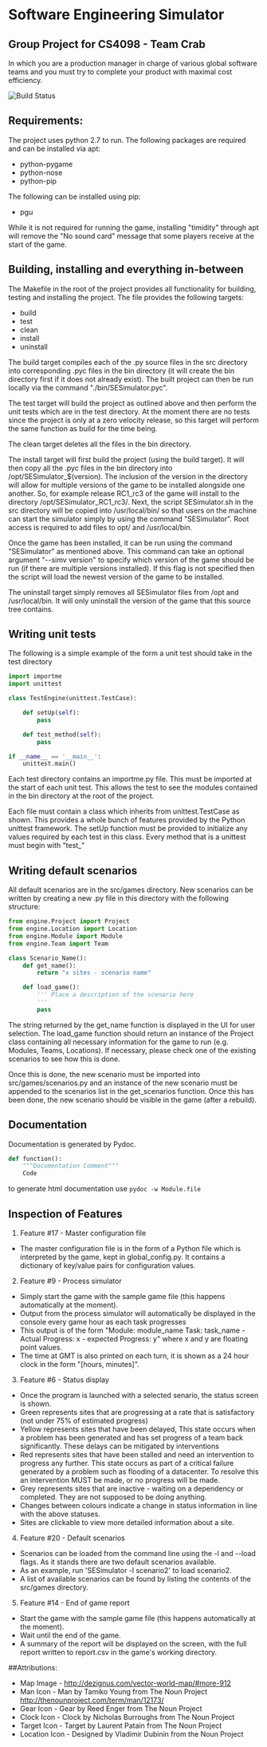 Software Engineering Simulator
======

## Group Project for CS4098 - Team Crab

In which you are a production manager in charge of various global software teams and you must try to complete your product with maximal cost efficiency.

![Build Status](https://magnum.travis-ci.com/ianfhunter/TeamCrab.png?token=XVnqqNujPPiH7bQNyxKk&branch=master)

## Requirements:
The project uses python 2.7 to run. The following packages are required and can be installed via apt:
* python-pygame
* python-nose
* python-pip

The following can be installed using pip:
* pgu

While it is not required for running the game, installing "timidity" through apt will remove the "No sound card" message 
that some players receive at the start of the game.

## Building, installing and everything in-between

The Makefile in the root of the project provides all functionality for building, testing and installing the project.
The file provides the following targets:

* build
* test
* clean
* install
* uninstall

The build target compiles each of the .py source files in the src directory into corresponding .pyc files in the bin 
directory (it will create the bin directory first if it does not already exist). The built project can then be run locally
via the command "./bin/SESimulator.pyc".

The test target will build the project as outlined above and then perform the unit tests which are in the test directory.
At the moment there are no tests since the project is only at a zero velocity release, so this target will perform the
same function as build for the time being.

The clean target deletes all the files in the bin directory.

The install target will first build the project (using the build target). It will then copy all the .pyc files in the 
bin directory into /opt/SESimulator_$(version). The inclusion of the version in the directory will allow for multiple
versions of the game to be installed alongside one another. So, for example release RC1_rc3 of the game will install
to the directory /opt/SESimulator\_RC1\_rc3/. Next, the script SESimulator.sh in the src directory will be copied into
/usr/local/bin/ so that users on the machine can start the simulator simply by using the command "SESimulator". Root
access is required to add files to opt/ and /usr/local/bin.

Once the game has been installed, it can be run using the command "SESimulator" as mentioned above. This command
can take an optional argument "--simv version" to specify which version of the game should be run (if there are
multiple versions installed). If this flag is not specified then the script will load the newest version of the
game to be installed.

The uninstall target simply removes all SESimulator files from /opt and /usr/local/bin. It will only uninstall
the version of the game that this source tree contains.

## Writing unit tests
The following is a simple example of the form a unit test should take in the test directory

```python
import importme
import unittest

class TestEngine(unittest.TestCase):

    def setUp(self):
        pass

    def test_method(self):
        pass

if __name__ == '__main__':
    unittest.main()
```

Each test directory contains an importme.py file. This must be imported at the start of each unit test. This allows
the test to see the modules contained in the bin directory at the root of the project.

Each file must contain a class which inherits from unittest.TestCase as shown. This provides a whole bunch of features
provided by the Python unittest framework. The setUp function must be provided to initialize any values required by each
test in this class. Every method that is a unittest must begin with "test_"

## Writing default scenarios
All default scenarios are in the src/games directory. New scenarios can be written by creating a new .py file in this
directory with the following structure:

```python
from engine.Project import Project
from engine.Location import Location
from engine.Module import Module
from engine.Team import Team

class Scenario_Name():
    def get_name():
        return "x sites - scenario name"

    def load_game():
        ''' Place a description of the scenario here
        '''
        pass
```

The string returned by the get_name function is displayed in the UI for user selection. The load_game function should return
an instance of the Project class containing all necessary information for the game to run (e.g. Modules, Teams, Locations).
If necessary, please check one of the existing scenarios to see how this is done.

Once this is done, the new scenario must be imported into src/games/scenarios.py and an instance of the new scenario must
be appended to the scenarios list in the get_scenarios function. Once this has been done, the new scenario should be visible
in the game (after a rebuild).

## Documentation
Documentation is generated by Pydoc. 
```python
def function():
    """Documentation Comment"""
    Code
```
to generate html documentation use
``` pydoc -w Module.file ```


## Inspection of Features
1. Feature #17 - Master configuration file
  * The master configuration file is in the form of a Python file which is interpreted by the game, kept in global_config.py. It contains a dictionary of key/value pairs for configuration values.
2. Feature #9 - Process simulator
  * Simply start the game with the sample game file (this happens automatically at the moment).
  * Output from the process simulator will automatically be displayed in the console every game hour as each task progresses
  * This output is of the form "Module: module\_name Task: task\_name - Actual Progress: x - expected Progress: y" where x and y are floating point values.
  * The time at GMT is also printed on each turn, it is shown as a 24 hour clock in the form "[hours, minutes]".
3. Feature #6 - Status display
  * Once the program is launched with a selected senario, the status screen is shown.
  * Green represents sites that are progressing at a rate that is satisfactory (not under 75% of estimated progress)
  * Yellow represents sites that have been delayed, This state occurs when a problem has been generated and has set progress of a team back significantly. These delays can be mitigated by interventions
  * Red represents sites that have been stalled and need an intervention to progress any further. This state occurs as part of a critical failure generated by a problem such as flooding of a datacenter. To resolve this an intervention MUST be made, or no progress will be made.
  * Grey represents sites that are inactive - waiting on a dependency or completed. They are not supposed to be doing anything.
  * Changes between colours indicate a change in status information in line with the above statuses.
  * Sites are clickable to view more detailed information about a site.
4. Feature #20 - Default scenarios
  * Scenarios can be loaded from the command line using the -l and --load flags. As it stands there are two default scenarios available.
  * As an example, run 'SESimulator -l scenario2' to load scenario2.
  * A list of available scenarios can be found by listing the contents of the src/games directory.
5. Feature #14 - End of game report 
  * Start the game with the sample game file (this happens automatically at the moment).
  * Wait until the end of the game.
  * A summary of the report will be displayed on the screen, with the full report written to report.csv in the game's working directory.

##Attributions:
* Map Image - http://dezignus.com/vector-world-map/#more-912
* Man Icon - Man by Tamiko Young from The Noun Project http://thenounproject.com/term/man/12173/
* Gear Icon - Gear by Reed Enger from The Noun Project
* Clock Icon - Clock by Nicholas Burroughs from The Noun Project
* Target Icon - Target by Laurent Patain from The Noun Project 
* Location Icon - Designed by Vladimir Dubinin from the Noun Project


